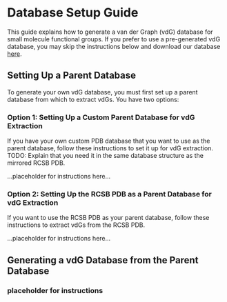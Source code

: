# Database Setup Guide

This guide explains how to generate a van der Graph (vdG) database for small molecule functional
groups. If you prefer to use a pre-generated vdG database, you may skip the instructions below and download our database [here](insert-url-here).

## Setting Up a Parent Database
To generate your own vdG database, you must first set up a parent database from which to extract 
vdGs. You have two options:

### Option 1: Setting Up a Custom Parent Database for vdG Extraction
If you have your own custom PDB database that you want to use as the parent database, follow these instructions to set it up for vdG extraction.
TODO: Explain that you need it in the same database structure as the mirrored RCSB PDB.

...placeholder for instructions here...

### Option 2: Setting Up the RCSB PDB as a Parent Database for vdG Extraction
If you want to use the RCSB PDB as your parent database, follow these instructions to extract vdGs from the RCSB PDB.

...placeholder for instructions here...

## Generating a vdG Database from the Parent Database

### placeholder for instructions
